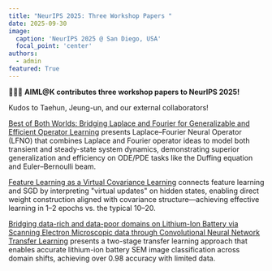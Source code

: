 ```yaml
---
title: "NeurIPS 2025: Three Workshop Papers "
date: 2025-09-30
image:
  caption: 'NeurIPS 2025 @ San Diego, USA'
  focal_point: 'center'
authors:
  - admin
featured: True
---
```


🎉🎉🎉 **AIML@K contributes three workshop papers to NeurIPS 2025!**

Kudos to Taehun, Jeung-un, and our external collaborators!

<!--more-->

[Best of Both Worlds: Bridging Laplace and Fourier for Generalizable and Efficient Operator Learning](https://aiml-k.github.io/publication/2025neurips-ml4psworkshop/) presents Laplace–Fourier Neural Operator (LFNO) that combines Laplace and Fourier operator ideas to model both transient and steady-state system dynamics, demonstrating superior generalization and efficiency on ODE/PDE tasks like the Duffing equation and Euler–Bernoulli beam.

[Feature Learning as a Virtual Covariance Learning](https://aiml-k.github.io/publication/2025neurips-optworkshop/) connects feature learning and SGD by interpreting "virtual updates" on hidden states, enabling direct weight construction aligned with covariance structure—achieving effective learning in 1–2 epochs vs. the typical 10–20. 

[Bridging data-rich and data-poor domains on Lithium-Ion Battery via Scanning Electron Microscopic data through Convolutional Neural Network Transfer Learning](https://aiml-k.github.io/publication/2025neurips-ai4matworkshop/) presents a two-stage transfer learning approach that enables accurate lithium-ion battery SEM image classification across domain shifts, achieving over 0.98 accuracy with limited data.
